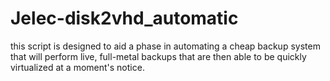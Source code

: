 # Jelec-disk2vhd_automatic
this script is designed to aid a phase in automating a cheap backup system that will perform live, full-metal backups that are then able to be quickly virtualized at a moment's notice.
